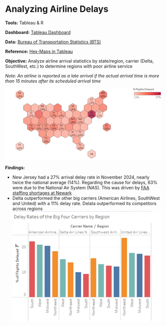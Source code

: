 # Analyzing Airline Delays
 **Tools:** Tableau & R

**Dashboard:** [Tableau Dashboard](https://public.tableau.com/app/profile/ashish.mathew5550/viz/AirlineDelays_17404230060070/Dashboard1)
 
 **Data:** [Bureau of Transportation Statistics (BTS)](https://www.transtats.bts.gov/ot_delay/ot_delaycause1.asp)
 
 **Reference:** [Hex-Maps in Tableau](https://www.tableau.com/blog/viz-whiz-hex-tile-maps-64713)

 **Objective:** Analyze airline arrival statistics by state/region, carrier (Delta, SouthWest, etc.) to determine regions with poor airline service

*Note: An airline is reported as a late arrival if the actual arrival time is more than 15 minutes after its scheduled arrival time*

![alt text](./images/us_hex_map.png)

 **Findings:**
 - New Jersey had a 27% arrival delay rate in November 2024, nearly twice the national average (14%). Regarding the cause for delays, 63% were due to the National Air System (NAS). This was driven by [FAA staffing shortages at Newark](https://www.reuters.com/business/aerospace-defense/united-says-faa-staffing-shortages-causing-significant-disruption-newark-hub-2024-11-26/)
 - Delta outperformed the other big carriers (American Airlines, SouthWest and United) with a 11% delay rate. Delata outperformed its competitors across regions
   ![alt text](./images/big4_carriers.png)
 
